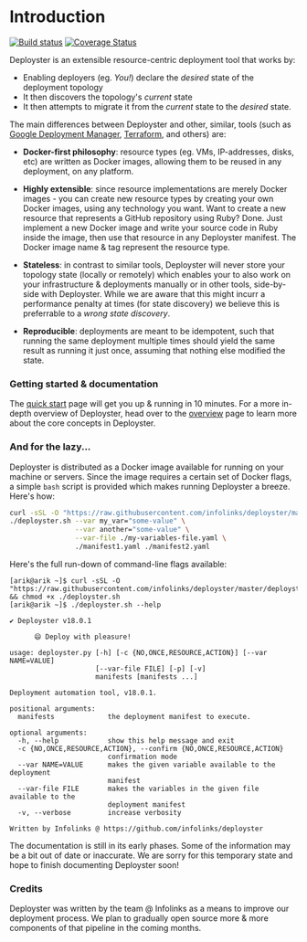 # Introduction

[![Build status](https://badge.buildkite.com/55e25a8e5c77c2393c8a73d78a343d623ab77bca48875ded10.svg)](https://buildkite.com/infolinks/deployster)
[![Coverage Status](https://coveralls.io/repos/github/infolinks/deployster/badge.svg)](https://coveralls.io/github/infolinks/deployster)

Deployster is an extensible resource-centric deployment tool that works by:

- Enabling deployers (eg. _You!_) declare the _desired_ state of the deployment topology
- It then discovers the topology's _current_ state
- It then attempts to migrate it from the _current_ state to the _desired_ state.

The main differences between Deployster and other, similar, tools (such as [Google Deployment Manager][1], [Terraform][2], and others) are:

- **Docker-first philosophy**: resource types (eg. VMs, IP-addresses, disks,
etc) are written as Docker images, allowing them to be reused in any deployment, on any platform.

- **Highly extensible**: since resource implementations are merely Docker images - you can create new resource types by creating your own Docker images, using any technology you want. Want to create a new resource that represents a GitHub repository using Ruby? Done. Just implement a new Docker image and write your source code in Ruby inside the image, then use that resource in any Deployster manifest. The Docker image name & tag represent the resource type.

- **Stateless**: in contrast to similar tools, Deployster will never store your topology state (locally or remotely) which enables your to also work on your infrastructure & deployments manually or in other tools, side-by-side with Deployster. While we are aware that this might incurr a performance penalty at times (for state discovery) we believe this is preferrable to a _wrong state discovery_.

- **Reproducible**: deployments are meant to be idempotent, such that running the same deployment multiple times should yield the same result as running it just once, assuming that nothing else modified the state.

### Getting started & documentation

The [quick start](http://www.deployster.online/quickstart) page will get you up & running in 10 minutes. For a more in-depth overview of Deployster, head over to the [overview](http://www.deployster.online/overview) page to learn more about the core concepts in Deployster.

### And for the lazy...

Deployster is distributed as a Docker image available for running on your machine or servers. Since the image requires a certain set of Docker flags, a simple `bash` script is provided which makes running Deployster a breeze. Here's how:

```bash
curl -sSL -O "https://raw.githubusercontent.com/infolinks/deployster/master/deployster.sh"
./deployster.sh --var my_var="some-value" \
                --var another="some-value" \
                --var-file ./my-variables-file.yaml \
                ./manifest1.yaml ./manifest2.yaml
```

Here's the full run-down of command-line flags available:

```
[arik@arik ~]$ curl -sSL -O "https://raw.githubusercontent.com/infolinks/deployster/master/deployster.sh" && chmod +x ./deployster.sh
[arik@arik ~]$ ./deployster.sh --help

✔ Deployster v18.0.1

      😄 Deploy with pleasure!
      
usage: deployster.py [-h] [-c {NO,ONCE,RESOURCE,ACTION}] [--var NAME=VALUE]
                     [--var-file FILE] [-p] [-v]
                     manifests [manifests ...]

Deployment automation tool, v18.0.1.

positional arguments:
  manifests             the deployment manifest to execute.

optional arguments:
  -h, --help            show this help message and exit
  -c {NO,ONCE,RESOURCE,ACTION}, --confirm {NO,ONCE,RESOURCE,ACTION}
                        confirmation mode
  --var NAME=VALUE      makes the given variable available to the deployment
                        manifest
  --var-file FILE       makes the variables in the given file available to the
                        deployment manifest
  -v, --verbose         increase verbosity

Written by Infolinks @ https://github.com/infolinks/deployster
```

<aside class="warning">
The documentation is still in its early phases. Some of the information may be a bit out of date or inaccurate. We are sorry for this temporary state and hope to finish documenting Deployster soon!
</aside>

### Credits

Deployster was written by the team @ Infolinks as a means to improve our deployment process. We plan to gradually open source more & more components of that pipeline in the coming months.

[1]: https://cloud.google.com/deployment-manager/docs/configuration/supported-resource-types    "Google Deployment Manager"
[2]: https://www.terraform.io/docs/providers/external/data_source.html                          "Terraform"
[3]: http://jinja.pocoo.org/                                                                    "Jinja2"
